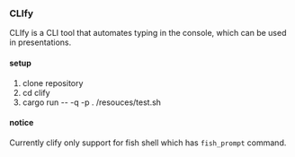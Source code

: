 ### CLIfy
CLIfy is a CLI tool that automates typing in the console, which can be used in presentations.

#### setup
1. clone repository
1. cd clify
1. cargo run -- -q -p . /resouces/test.sh

#### notice
Currently clify only support for fish shell which has `fish_prompt` command.
